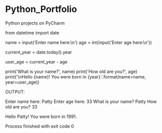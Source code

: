 # Python_Portfolio
Python projects on PyCharm

from datetime import date

name = input('Enter name here:\n')
age = int(input('Enter age here:\n'))

current_year = date.today().year

user_age = current_year - age

print('What is your name?', name)
print('How old are you?', age)
print('\nHello {name}! You were born in {year}.'.format(name=name, year=user_age))

OUTPUT:

Enter name here:
Patty
Enter age here:
33
What is your name? Patty
How old are you? 33

Hello Patty! You were born in 1991.

Process finished with exit code 0
